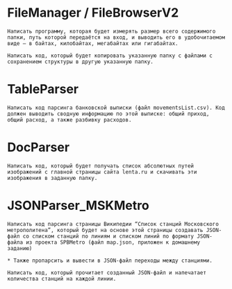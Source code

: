 # FileManager / FileBrowserV2

    Написать программу, которая будет измерять размер всего содержимого папки, путь которой передаётся на вход, и выводить его в удобочитаемом виде — в байтах, килобайтах, мегабайтах или гигабайтах.
    
    Написать код, который будет копировать указанную папку с файлами с сохранением структуры в другую указанную папку.
    
    
# TableParser

    Написать код парсинга банковской выписки (файл movementsList.csv). Код должен выводить сводную информацию по этой выписке: общий приход, общий расход, а также разбивку расходов.
    
    
# DocParser

    Написать код, который будет получать список абсолютных путей изображений с главной страницы сайта lenta.ru и скачивать эти изображения в заданную папку.
   
# JSONParser_MSKMetro
    
    Написать код парсинга страницы Википедии “Список станций Московского метрополитена”, который будет на основе этой страницы создавать JSON-файл со списком станций по линиям и списком линий по формату JSON-файла из проекта SPBMetro (файл map.json, приложен к домашнему заданию)

    * Также пропарсить и вывести в JSON-файл переходы между станциями.

    Написать код, который прочитает созданный JSON-файл и напечатает количества станций на каждой линии.
